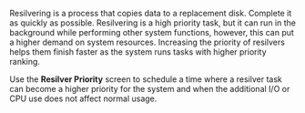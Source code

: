 &NewLine;

Resilvering is a process that copies data to a replacement disk. Complete it as quickly as possible.
Resilvering is a high priority task, but it can run in the background while performing other system functions, however, this can put a higher demand on system resources.
Increasing the priority of resilvers helps them finish faster as the system runs tasks with higher priority ranking.

Use the **Resilver Priority** screen to schedule a time where a resilver task can become a higher priority for the system and when the additional I/O or CPU use does not affect normal usage.